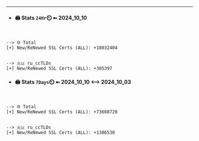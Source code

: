

---
- #### 🖨️ **Stats** `24Hr`⏲️ ➼ 2024_10_10
```console


--> 🌐 Total
[+] New/ReNewed SSL Certs (ALL): +18032404


--> 🇷🇺 ru_ccTLDs
[+] New/ReNewed SSL Certs (ALL): +305397

```

- #### 🖨️ **Stats** `7Days`⏲️ ➼ 2024_10_10 <--> 2024_10_03
```console


--> 🌐 Total
[+] New/ReNewed SSL Certs (ALL): +73608720


--> 🇷🇺 ru_ccTLDs
[+] New/ReNewed SSL Certs (ALL): +1306530

```

